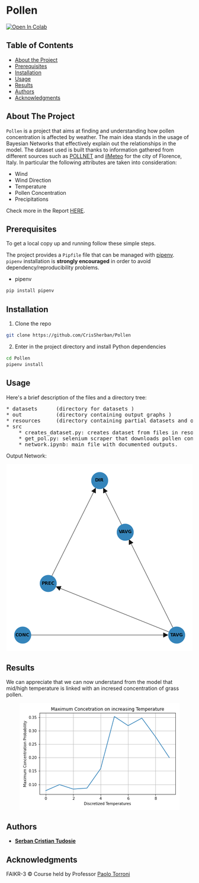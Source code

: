 # Pollen
[![Open In Colab](https://colab.research.google.com/assets/colab-badge.svg)](https://colab.research.google.com/github/CrisSherban/Pollen/blob/master/src/network.ipynb)

## Table of Contents

* [About the Project](#about-the-project)
* [Prerequisites](#prerequisites)
* [Installation](#installation)
* [Usage](#usage)
* [Results](#results)
* [Authors](#authors)
* [Acknowledgments](#acknowledgments)

## About The Project

```Pollen``` is a project that aims at finding and understanding how pollen concentration is affected by weather. The
main idea stands in the usage of Bayesian Networks that effectively explain out the relationships in the model. The
dataset used is built thanks to information gathered from different sources such as
[POLLNET](http://www.pollnet.it/default_it.asp)
and [ilMeteo](https://www.ilmeteo.it/portale/archivio-meteo) for the city of Florence, Italy. In particular the
following attributes are taken into consideration:

* Wind
* Wind Direction
* Temperature
* Pollen Concentration
* Precipitations

Check more in the Report [HERE](/Report.pdf).

## Prerequisites

To get a local copy up and running follow these simple steps.

The project provides a ```Pipfile``` file that can be managed with [pipenv](https://github.com/pypa/pipenv).  
```pipenv``` installation is **strongly encouraged** in order to avoid dependency/reproducibility problems.

* pipenv

```sh
pip install pipenv
```

## Installation

1. Clone the repo

```sh
git clone https://github.com/CrisSherban/Pollen
```

2. Enter in the project directory and install Python dependencies

```sh
cd Pollen
pipenv install
```

## Usage

Here's a brief description of the files and a directory tree:
<pre>
* datasets      (directory for datasets ) 
* out           (directory containing output graphs )
* resources     (directory containing partial datasets and original files)
* src
    * creates_dataset.py: creates dataset from files in resources directory.
    * get_pol.py: selenium scraper that downloads pollen concentration from Pollnet.
    * network.ipynb: main file with documented outputs.
</pre>    

Output Network:

<p align='center'>
  <img src="out/network.png" />
</p>

## Results

We can appreciate that we can now understand from the model that mid/high temperature is linked with an incresed
concentration of grass pollen.

<p align='center'>
  <img src="out/inc_temp.png" />
</p>

## Authors

* [**Serban Cristian Tudosie**](https://github.com/CrisSherban)

## Acknowledgments

FAIKR-3 © Course held by Professor [Paolo Torroni](https://scholar.google.com/citations?user=uOZZjwsAAAAJ&hl=en)
